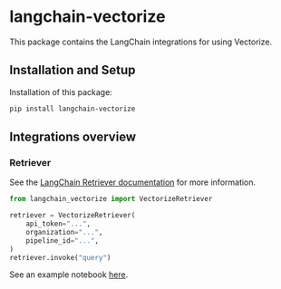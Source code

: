 # langchain-vectorize

This package contains the LangChain integrations for using Vectorize.

## Installation and Setup

Installation of this package:

```bash
pip install langchain-vectorize
```

## Integrations overview

### Retriever

See the [LangChain Retriever documentation](https://python.langchain.com/docs/concepts/retrievers/) for more information.
```python
from langchain_vectorize import VectorizeRetriever

retriever = VectorizeRetriever(
    api_token="...",
    organization="...",
    pipeline_id="...",
)
retriever.invoke("query")
```
See an example notebook [here](https://github.com/vectorize-io/integrations-python/tree/main/notebooks/langchain_retriever.ipynb).